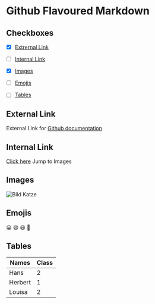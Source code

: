 # Github Flavoured Markdown
## Checkboxes
- [x] [Extrernal Link](#External-Link)
- [ ] [Internal Link](#Internal-Link)
- [x] [Images](#Images)
- [ ] [Emojis](#Emojis)
- [ ] [Tables](#Tables)



## External Link   
External Link for [Github documentation](https://help.github.com/en)

## Internal Link
[Click here](https://github.com/Shadow-Nic/authoring/blob/main/Images/logo.png) Jump to Images  

## Images




![Bild Katze](/assets/images/logo.png)

## Emojis
😀 😄 😆 🤣

## Tables

| Names | Class |
|------|-------|
|Hans  | 2     |
|Herbert  | 1  |
|Louisa | 2    |











